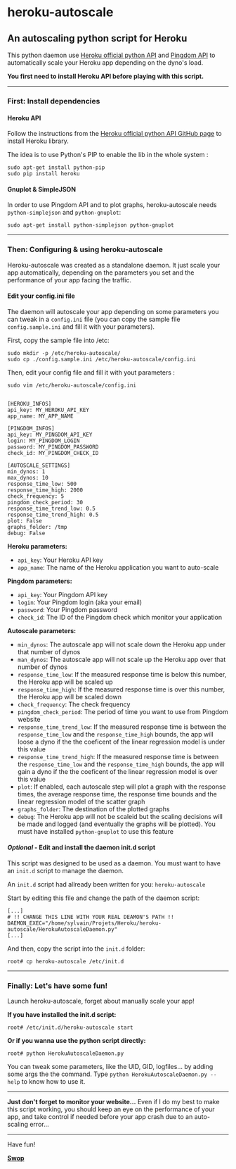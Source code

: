 # heroku-autoscale


## An autoscaling python script for Heroku
This python daemon use [Heroku official python API](https://github.com/heroku/heroku.py) and [Pingdom API](http://pingdom.com/services/api/) to automatically scale your Heroku app depending on the dyno's load.

**You first need to install Heroku API before playing with this script.**

---
### First: Install dependencies
#### Heroku API
Follow the instructions from the [Heroku official python API GitHub page](https://github.com/heroku/heroku.py) to install Heroku library.

The idea is to use Python's PIP to enable the lib in the whole system :

	sudo apt-get install python-pip
	sudo pip install heroku

#### Gnuplot & SimpleJSON
In order to use Pingdom API and to plot graphs, heroku-autoscale needs `python-simplejson` and `python-gnuplot`:

	sudo apt-get install python-simplejson python-gnuplot

---
### Then: Configuring & using heroku-autoscale
Heroku-autoscale was created as a standalone daemon. It just scale your app automatically, depending on the parameters you set and the performance of your app facing the traffic.

#### Edit your config.ini file
The daemon will autoscale your app depending on some parameters you can tweak in a `config.ini` file (you can copy the sample file `config.sample.ini` and fill it with your parameters).

First, copy the sample file into /etc:

	sudo mkdir -p /etc/heroku-autoscale/
	sudo cp ./config.sample.ini /etc/heroku-autoscale/config.ini

Then, edit your config file and fill it with yout parameters :

	sudo vim /etc/heroku-autoscale/config.ini


	[HEROKU_INFOS]
	api_key: MY_HEROKU_API_KEY
	app_name: MY_APP_NAME
	
	[PINGDOM_INFOS]
	api_key: MY_PINGDOM_API_KEY
	login: MY_PINGDOM_LOGIN
	password: MY_PINGDOM_PASSWORD
	check_id: MY_PINGDOM_CHECK_ID
	
	[AUTOSCALE_SETTINGS]
	min_dynos: 1
	max_dynos: 10
	response_time_low: 500
	response_time_high: 2000
	check_frequency: 5
	pingdom_check_period: 30
	response_time_trend_low: 0.5
	response_time_trend_high: 0.5
	plot: False
	graphs_folder: /tmp
	debug: False

**Heroku parameters:**

* `api_key`: Your Heroku API key
* `app_name`: The name of the Heroku application you want to auto-scale

**Pingdom parameters:**

* `api_key`: Your Pingdom API key
* `login`: Your Pingdom login (aka your email)
* `password`: Your Pingdom password
* `check_id`: The ID of the Pingdom check which monitor your application

**Autoscale parameters:**

* `min_dynos`: The autoscale app will not scale down the Heroku app under that number of dynos
* `man_dynos`: The autoscale app will not scale up the Heroku app over that number of dynos
* `response_time_low`: If the measured response time is below this number, the Heroku app will be scaled up
* `response_time_high`: If the measured response time is over this number, the Heroku app will be scaled down
* `check_frequency`: The check frequency
* `pingdom_check_period`: The period of time you want to use from Pingdom website
* `response_time_trend_low`: If the measured response time is between the `response_time_low` and the `response_time_high` bounds, the app will loose a dyno if the the coeficent of the linear regression model is under this value
* `response_time_trend_high`: If the measured response time is between the `response_time_low` and the `response_time_high` bounds, the app will gain a dyno if the the coeficent of the linear regression model is over this value
* `plot`: If enabled, each autoscale step will plot a graph with the response times, the average response time, the response time bounds and the linear regression model of the scatter graph
* `graphs_folder`: The destination of the plotted graphs
* `debug`: The Heroku app will not be scaleid but the scaling decisions will be made and logged (and eventually the graphs will be plotted). You must have installed `python-gnuplot` to use this feature

#### *Optional* - Edit and install the daemon init.d script
This script was designed to be used as a daemon. You must want to have an `init.d` script to manage the daemon.

An `init.d` script had allready been written for you: `heroku-autoscale`

Start by editing this file and change the path of the daemon script:

	[...]
	# !! CHANGE THIS LINE WITH YOUR REAL DEAMON'S PATH !!
	DAEMON_EXEC="/home/sylvain/Projets/Heroku/heroku-autoscale/HerokuAutoscaleDaemon.py"
	[...]

And then, copy the script into the `init.d` folder:

	root# cp heroku-autoscale /etc/init.d
---
### Finally: Let's have some fun!
Launch heroku-autoscale, forget about manually scale your app!

**If you have installed the init.d script:**

	root# /etc/init.d/heroku-autoscale start

**Or if you wanna use the python script directly:**

	root# python HerokuAutoscaleDaemon.py

You can tweak some parameters, like the UID, GID, logfiles... by adding some args the the command. Type `python HerokuAutoscaleDaemon.py --help` to know how to use it.

---
**Just don't forget to monitor your website…** Even if I do my best to make this script working, you should keep an eye on the performance of your app, and take control if needed before your app crash due to an auto-scaling error…

---
Have fun!

[**Swop**](https://github.com/Swop)
